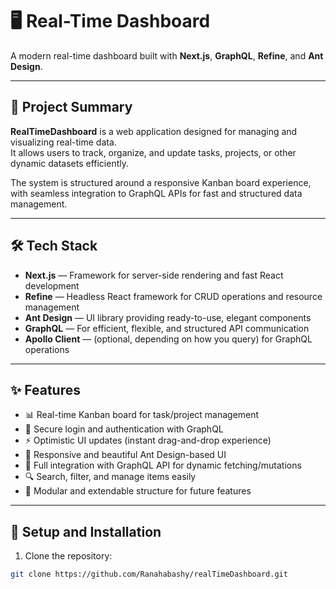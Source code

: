 # 🖥️ Real-Time Dashboard

A modern real-time dashboard built with **Next.js**, **GraphQL**, **Refine**, and **Ant Design**.

---

## 🚀 Project Summary

**RealTimeDashboard** is a web application designed for managing and visualizing real-time data.  
It allows users to track, organize, and update tasks, projects, or other dynamic datasets efficiently.

The system is structured around a responsive Kanban board experience,  
with seamless integration to GraphQL APIs for fast and structured data management.

---

## 🛠️ Tech Stack

- **Next.js** — Framework for server-side rendering and fast React development
- **Refine** — Headless React framework for CRUD operations and resource management
- **Ant Design** — UI library providing ready-to-use, elegant components
- **GraphQL** — For efficient, flexible, and structured API communication
- **Apollo Client** — (optional, depending on how you query) for GraphQL operations

---

## ✨ Features

- 📊 Real-time Kanban board for task/project management
- 🔐 Secure login and authentication with GraphQL
- ⚡ Optimistic UI updates (instant drag-and-drop experience)
- 🎨 Responsive and beautiful Ant Design-based UI
- 🔄 Full integration with GraphQL API for dynamic fetching/mutations
- 🔍 Search, filter, and manage items easily
- 🧩 Modular and extendable structure for future features

---

## 🧪 Setup and Installation

1. Clone the repository:

```bash
git clone https://github.com/Ranahabashy/realTimeDashboard.git
